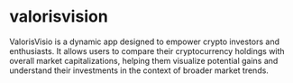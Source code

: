 # valorisvision
ValorisVisio is a dynamic app designed to empower crypto investors and enthusiasts. It allows users to compare their cryptocurrency holdings with overall market capitalizations, helping them visualize potential gains and understand their investments in the context of broader market trends.
